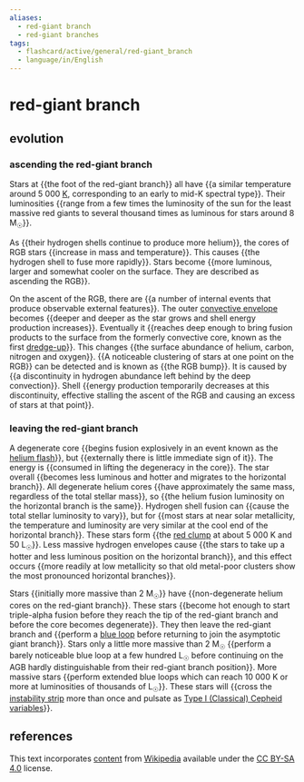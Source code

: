 ```yaml
---
aliases:
  - red-giant branch
  - red-giant branches
tags:
  - flashcard/active/general/red-giant_branch
  - language/in/English
---
```


# red-giant branch

## evolution

### ascending the red-giant branch

Stars at {{the foot of the red-giant branch}} all have {{a similar temperature around 5&nbsp;000 [K](Kelvin.md), corresponding to an early to mid-K spectral type}}. Their luminosities {{range from a few times the luminosity of the sun for the least massive red giants to several thousand times as luminous for stars around 8 M<sub>☉</sub>}}. <!--SR:!2025-03-17,172,310!2025-01-12,119,290!2024-12-19,78,230-->

As {{their hydrogen shells continue to produce more helium}}, the cores of RGB stars {{increase in mass and temperature}}. This causes {{the hydrogen shell to fuse more rapidly}}. Stars become {{more luminous, larger and somewhat cooler on the surface. They are described as ascending the RGB}}. <!--SR:!2025-02-14,145,310!2025-04-18,192,310!2024-12-05,82,270!2025-04-03,184,310-->

On the ascent of the RGB, there are {{a number of internal events that produce observable external features}}. The outer [convective envelope](convection%20zone.md) becomes {{deeper and deeper as the star grows and shell energy production increases}}. Eventually it {{reaches deep enough to bring fusion products to the surface from the formerly convective core, known as the first [dredge-up](dredge-up.md)}}. This changes {{the surface abundance of helium, carbon, nitrogen and oxygen}}. {{A noticeable clustering of stars at one point on the RGB}} can be detected and is known as {{the RGB bump}}. It is caused by {{a discontinuity in hydrogen abundance left behind by the deep convection}}. Shell {{energy production temporarily decreases at this discontinuity, effective stalling the ascent of the RGB and causing an excess of stars at that point}}. <!--SR:!2025-02-10,144,310!2024-11-14,69,270!2024-11-08,68,270!2024-12-18,90,270!2024-12-11,96,290!2025-07-09,265,330!2024-11-08,64,270!2024-12-17,90,270-->

### leaving the red-giant branch

A degenerate core {{begins fusion explosively in an event known as the [helium flash](helium%20flash.md)}}, but {{externally there is little immediate sign of it}}. The energy is {{consumed in lifting the degeneracy in the core}}. The star overall {{becomes less luminous and hotter and migrates to the horizontal branch}}. All degenerate helium cores {{have approximately the same mass, regardless of the total stellar mass}}, so {{the helium fusion luminosity on the horizontal branch is the same}}. Hydrogen shell fusion can {{cause the total stellar luminosity to vary}}, but for {{most stars at near solar metallicity, the temperature and luminosity are very similar at the cool end of the horizontal branch}}. These stars form {{the [red clump](red%20clump.md) at about 5&nbsp;000 K and 50 L<sub>☉</sub>}}. Less massive hydrogen envelopes cause {{the stars to take up a hotter and less luminous position on the horizontal branch}}, and this effect occurs {{more readily at low metallicity so that old metal-poor clusters show the most pronounced horizontal branches}}. <!--SR:!2025-09-06,312,330!2025-07-19,274,330!2025-03-22,163,310!2025-06-13,229,290!2024-12-18,99,290!2025-04-05,161,270!2025-06-22,234,290!2025-03-18,136,230!2025-01-26,110,250!2024-12-31,71,190!2024-11-03,47,230-->

Stars {{initially more massive than 2 M<sub>☉</sub>}} have {{non-degenerate helium cores on the red-giant branch}}. These stars {{become hot enough to start triple-alpha fusion before they reach the tip of the red-giant branch and before the core becomes degenerate}}. They then leave the red-giant branch and {{perform a [blue loop](blue%20loop.md) before returning to join the asymptotic giant branch}}. Stars only a little more massive than 2 M<sub>☉</sub> {{perform a barely noticeable blue loop at a few hundred L<sub>☉</sub> before continuing on the AGB hardly distinguishable from their red-giant branch position}}. More massive stars {{perform extended blue loops which can reach 10&nbsp;000 K or more at luminosities of thousands of L<sub>☉</sub>}}. These stars will {{cross the [instability strip](instability%20strip.md) more than once and pulsate as [Type I (Classical) Cepheid variables](classical%20Cepheid%20variable.md)}}. <!--SR:!2024-11-26,84,290!2025-03-27,161,270!2025-05-27,214,290!2024-11-27,66,230!2024-12-04,71,230!2025-02-28,129,250!2024-12-01,86,290-->

## references

This text incorporates [content](https://en.wikipedia.org/wiki/red-giant_branch) from [Wikipedia](Wikipedia.md) available under the [CC BY-SA 4.0](https://creativecommons.org/licenses/by-sa/4.0/) license.
